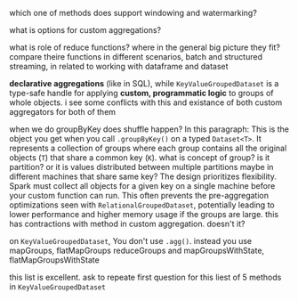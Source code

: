 which one of methods does support windowing and watermarking?

what is options for custom aggregations?

what is role of reduce functions? where in the general big picture they fit? compare theire functions in different scenarios, batch and structured streaming, in related to working with dataframe and dataset

**declarative aggregations** (like in SQL), while `KeyValueGroupedDataset` is a type-safe handle for applying **custom, programmatic logic** to groups of whole objects. i see some conflicts with this and existance of both custom aggregators for both of them

when we do groupByKey does shuffle happen? In this paragraph: This is the object you get when you call `.groupByKey()` on a typed `Dataset<T>`. It represents a collection of groups where each group contains all the original objects (`T`) that share a common key (`K`).
what is concept of group? is it partition? or it is values distributed between multiple partitions maybe in different machines that share same key?
The design prioritizes flexibility. Spark must collect all objects for a given key on a single machine before your custom function can run. This often prevents the pre-aggregation optimizations seen with `RelationalGroupedDataset`, potentially leading to lower performance and higher memory usage if the groups are large.
this has contractions with method in custom aggregation. doesn't it?

on `KeyValueGroupedDataset`, You don't use `.agg()`. instead you use mapGroups, flatMapGroups reduceGroups and mapGroupsWithState, flatMapGroupsWithState

this list is excellent. ask to repeate first question for this liest of 5 methods in `KeyValueGroupedDataset`


